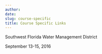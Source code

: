 ```yaml
---
author: 
date: 
slug: course-specific
title: Course Specific Links
---
```

Southwest Florida Water Management District

September 13-15, 2016

[](http://dev-owi.usgs.gov-website.s3-website-us-west-2.amazonaws.com/R/introR-SWFLWMD-Sep16/)
